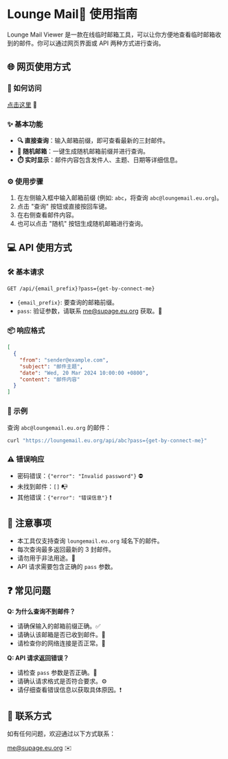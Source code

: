 # Lounge Mail📧 使用指南

Lounge Mail Viewer 是一款在线临时邮箱工具，可以让你方便地查看临时邮箱收到的邮件。你可以通过网页界面或 API 两种方式进行查询。

## 🌐 网页使用方式

### 🚀 如何访问

[点击这里](https://www.loungemail.eu.org/) 🔗

### ✨ 基本功能

- **🔍 直接查询**：输入邮箱前缀，即可查看最新的三封邮件。
- **🎲 随机邮箱**：一键生成随机邮箱前缀并进行查询。
- **⏱️ 实时显示**：邮件内容包含发件人、主题、日期等详细信息。

### ⚙️ 使用步骤

1. 在左侧输入框中输入邮箱前缀 (例如: `abc`，将查询 `abc@loungemail.eu.org`)。
2. 点击 "查询" 按钮或直接按回车键。
3. 在右侧查看邮件内容。
4.  也可以点击 "随机" 按钮生成随机邮箱进行查询。

## 💻 API 使用方式

### 🛠️ 基本请求

```http
GET /api/{email_prefix}?pass={get-by-connect-me}
```

-   `{email_prefix}`:  要查询的邮箱前缀。
-   `pass`:  验证参数，请联系 me@supage.eu.org 获取。🔑

### 📦 响应格式

```json
[
  {
    "from": "sender@example.com",
    "subject": "邮件主题",
    "date": "Wed, 20 Mar 2024 10:00:00 +0800",
    "content": "邮件内容"
  }
]
```

### 📜 示例

查询 `abc@loungemail.eu.org` 的邮件：
```bash
curl "https://loungemail.eu.org/api/abc?pass={get-by-connect-me}"
```

### ⚠️ 错误响应

-   密码错误：`{"error": "Invalid password"}` ⛔
-   未找到邮件：`[]` 📭
-   其他错误：`{"error": "错误信息"}` ❗

## 📝 注意事项

-   本工具仅支持查询 `loungemail.eu.org` 域名下的邮件。
-   每次查询最多返回最新的 3 封邮件。
-   请勿用于非法用途。🚫
-   API 请求需要包含正确的 `pass` 参数。

## ❓ 常见问题

**Q: 为什么查询不到邮件？**

-   请确保输入的邮箱前缀正确。✅
-   请确认该邮箱是否已收到邮件。📧
-   请检查你的网络连接是否正常。📶

**Q: API 请求返回错误？**

-   请检查 `pass` 参数是否正确。🔑
-   请确认请求格式是否符合要求。⚙️
-   请仔细查看错误信息以获取具体原因。❗

## 📧 联系方式

如有任何问题，欢迎通过以下方式联系：

me@supage.eu.org ✉️
